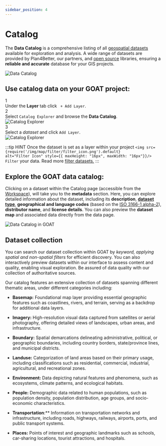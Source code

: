 ```yaml
---
sidebar_position: 4
---
```


# Catalog

The **Data Catalog** is a comprehensive listing of all [geospatial datasets](../further_reading/glossary#geospatial-data) available for exploration and analysis. A wide range of datasets are provided by Plan4Better, our partners, and [open source](../further_reading/glossary#open-source) libraries, ensuring a **reliable and accurate** database for your GIS projects.

<div class="content"><img src={require('/img/workspace/catalog/catalog-menu.png').default} alt="Data Catalog" style={{ maxHeight: "700px", maxWidth: "160px"}}/></div>


## Use catalog data on your GOAT project:

<div class="step">
  <div class="step-number">1</div>
  <div class="content"> Under the <b>Layer</b> tab click <code> + Add Layer</code>.</div>
</div>

<div class="step">
  <div class="step-number">2</div>
  <div class="content"> Select <code>Catalog Explorer</code> and browse the <b>Data Catalog</b>.</div>
</div>

<div class="content"><img src={require('/img/workspace/catalog/catalog-explorer.png').default} alt="Catalog Explorer" style={{ maxHeight: "700px", maxWidth: "160px"}}/></div>

<div class="step">
  <div class="step-number">3</div>
  <div class="content"> Select a <i>dataset</i> and click <code>Add Layer</code>.</div>
</div>

<div class="content"><img src={require('/img/workspace/catalog/add-layer.png').default} alt="Catalog Explorer" style={{ maxHeight: "700px", maxWidth: "400px"}}/></div>

:::tip HINT
Once the dataset is set as a layer within your project <code><img src={require('/img/map/filter/filter_icon.png').default} alt="Filter Icon" style={{ maxHeight: "16px", maxWidth: "16px"}}/> Filter</code> your data. Read more [filter datasets.](../workspace/datasets#filter-datasets "Filter dataset")
:::

## Explore the GOAT data catalog:

Clicking on a dataset within the Catalog page (accessible from the [Workspace](../category/workspace)), will take you to the **metadata** section. Here, you can explore detailed information about the dataset, including its **description**, **[dataset type](../data/dataset_types)**, **geographical and language codes** (based on the [ISO 3166-1 alpha-2](https://www.iso.org/iso-3166-country-codes.html)), **distributor name**, and **license details**. You can also preview the **dataset map** and associated data directly from the data page.

![Data Catalog in GOAT](/img/workspace/catalog/catalog_general.png "Data Catalog in GOAT")

## Dataset collection
You can search our dataset collection within GOAT by *keyword, applying spatial and non-spatial filters* for efficient discovery. You can also interactively preview datasets within our interface to assess content and quality, enabling visual exploration. Be assured of data quality with our collection of authoritative sources.

Our catalog features an extensive collection of datasets spanning different thematic areas, under different categories including:

- **Basemap:** Foundational map layer providing essential geographic features such as coastlines, rivers, and terrain, serving as a backdrop for additional data layers.

- **Imagery:** High-resolution visual data captured from satellites or aerial photography, offering detailed views of landscapes, urban areas, and infrastructure.

- **Boundary:** Spatial demarcations delineating administrative, political, or geographic boundaries, including country borders, state/province lines, and municipal districts.

- **Landuse:** Categorization of land areas based on their primary usage, including classifications such as residential, commercial, industrial, agricultural, and recreational zones.

- **Environment:** Data depicting natural features and phenomena, such as ecosystems, climate patterns, and ecological habitats.

- **People:** Demographic data related to human populations, such as population density, population distribution, age groups, and socio-economic characteristics.

- **Transportation**:** Information on transportation networks and infrastructure, including roads, highways, railways, airports, ports, and public transport systems.

- **Places:** Points of interest and geographic landmarks such as schools, car-sharing locations, tourist attractions, and hospitals.